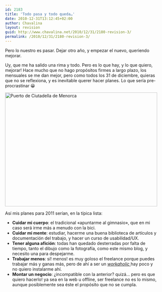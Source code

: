 ```yaml
---
id: 2183
title: 'Todo pasa y todo queda…'
date: 2010-12-31T13:12:45+02:00
author: Chavalina
layout: revision
guid: http://www.chavalina.net/2010/12/31/2180-revision-3/
permalink: /2010/12/31/2180-revision-3/
---
```

Pero lo nuestro es pasar. Dejar otro año, y empezar el nuevo, queriendo mejorar.

Uy, que me ha salido una rima y todo. Pero es lo que hay, y lo que quiero, mejorar! Hace mucho que no hago propósitos firmes a largo plazo, los mensuales se me dan mejor, pero como todos los 31 de diciembre, quieras que no se reflexiona, y es inevitable querer hacer planes. Lo que sería pre-procrastinar 😀

[<img src="http://farm5.static.flickr.com/4153/4980042282_af84124b63.jpg" alt="Puerto de Ciutadella de Menorca" width="500" height="375" />](http://www.flickr.com/photos/chavalina/4980042282/ "Puerto de Ciutadella de Menorca por inma bermejo, en Flickr")

Así mis planes para 2011 serían, en la típica lista:

  * **Cuidar mi cuerpo**: el tradicional «apuntarme al gimnasio», que en mi caso será irme más a menudo con la bici.
  * **Cuidar mi mente**: estudiar, hacerme una buena biblioteca de artículos y documentación del trabajo, y hacer un curso de usabilidad/UX.
  * **Tener alguna afición**: todas han quedado desterradas por falta de tiempo, tanto el dibujo como la fotografía, como este mismo blog, y necesito una para despejarme.
  * **Trabajar menos**: sí! menos! es muy goloso el freelance porque puedes trabajar más y ganas más, pero de ahí a ser un <a href="http://es.wikipedia.org/wiki/Workah%C3%B3lico" target="_blank"><em>workaholic</em> </a>hay poco y no quiero instalarme ahí.
  * **Montar un negocio**: ¿incompatible con la anterior? quizá… pero es que quiero hacerlo! ya sea en la web u offline, ser freelance no es lo mismo, aunque posiblemente sea éste el propósito que no se cumpla.